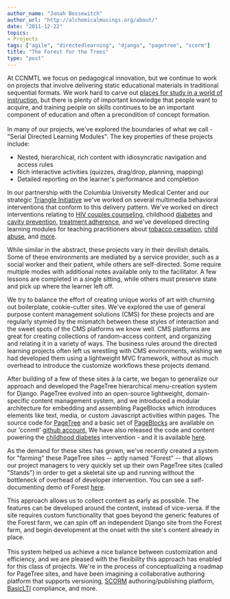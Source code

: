 ```yaml
---
author_name: "Jonah Bossewitch"
author_url: "http://alchemicalmusings.org/about/"
date: "2011-12-22"
topics: 
- Projects
tags: ["agile", "directedlearning", "django", "pagetree", "scorm"]
title: "The Forest for the Trees"
type: "post"
---
```



<p>At <span class="caps">CCNMTL </span>we focus on pedagogical innovation, but we continue to work on projects that involve delivering static educational materials in traditional sequential formats. We work hard to carve out <a href="http://www.studyplace.org/files/McClintock/1971-Place-for-Study-McClintock.pdf">places for study in a world of instruction</a>, but there is plenty of important knowledge that people want to acquire, and training people on skills continues to be an important component of education and often a precondition of concept formation.<br /><br />In many of our projects, we've explored the boundaries of what we call - "Serial Directed Learning Modules". The key properties of these projects include:</p>

<!--more-->


<ul>
<li>Nested, hierarchical, rich content with idiosyncratic navigation and access rules</li>
<li>Rich interactive activities (quizzes, drag/drop, planning, mapping)</li>
<li>Detailed reporting on the learner's performance and completion</li>
</ul>



<p>In our partnership with the Columbia University Medical Center and our strategic <a href="http://ccnmtl.columbia.edu/triangle/">Triangle Initiative</a> we've worked on several multimedia behavioral interventions that conform to this delivery pattern. We've worked on direct interventions relating to <a href="http://ccnmtl.columbia.edu/triangle/projects/multimedia_connect.html"><span class="caps">HIV </span>couples counseling</a>, childhood <a href="http://ccnmtl.columbia.edu/portfolio/social_work/diabeaters.html">diabetes</a> and <a href="http://ccnmtl.columbia.edu/triangle/projects/mysmilebuddy.html">cavity prevention</a>, <a href="http://ccnmtl.columbia.edu/triangle/projects/masivukeni.html">treatment adherence</a>, and we've developed directing learning modules for teaching practitioners about <a href="http://ccnmtl.columbia.edu/portfolio/medicine_and_health/tobacco_cessation.html">tobacco cessation</a>, <a href="http://ccnmtl.columbia.edu/portfolio/medicine_and_health/care.html">child abuse</a>, and <a href="http://ccnmtl.columbia.edu/portfolio/directed_learning/">more</a>.</p>

<p>While similar in the abstract, these projects vary in their devilish details. Some of these environments are mediated by a service provider, such as a social worker and their patient, while others are self-directed. Some require multiple modes with additional notes available only to the facilitator. A few lessons are completed in a single sitting, while others must preserve state and pick up where the learner left off. </p>

<p>We try to balance the effort of creating unique works of art with churning out boilerplate, cookie-cutter sites. We've explored the use of general purpose content management solutions (CMS) for these projects and are regularly stymied by the mismatch between these styles of interaction and the sweet spots of the <span class="caps">CMS </span>platforms we know well.  <span class="caps">CMS </span>platforms are great for creating collections of random-access content, and organizing and relating it in a variety of ways. The business rules around the directed learning projects often left us wrestling with <span class="caps">CMS </span>environments, wishing we had developed them using a lightweight <span class="caps">MVC </span>framework, without as much overhead to introduce the customize workflows these projects demand.</p>

<p>After building of a few of these sites à la carte, we began to generalize our approach and developed the PageTree hierarchical menu-creation system for Django.  PageTree evolved into an open-source lightweight, domain-specific content management system, and we introduced a modular architecture for embedding and assembling PageBlocks which introduces elements like text, media, or custom Javascript activities within pages. The source code for <a href="https://github.com/ccnmtl/django-pagetree">PageTree</a> and a basic set of <a href="https://github.com/ccnmtl/django-pageblocks">PageBlocks</a> are available on our 'ccnmtl' <a href="https://github.com/ccnmtl/">github account.</a> We have also released the code and content powering the <a href="http://ccnmtl.columbia.edu/portfolio/social_work/diabeaters.html">childhood diabetes</a> intervention - and it is available <a href="https://github.com/ccnmtl/diabeaters">here</a>. </p>

<p>As the demand for these sites has grown, we've recently created a system for "farming" these PageTree sites -- aptly named "Forest" -- that allows our project managers to very quickly set up their own PageTree sites (called "Stands") in order to get a skeletal site up and running without the bottleneck of overhead of developer intervention. You can see a self-documenting demo of Forest <a href="http://forest.ccnmtl.columbia.edu">here</a>. </p>

<p>This approach allows us to collect content as early as possible.  The features can be developed around the content, instead of vice-versa.  If the site requires custom functionality that goes beyond the generic features of the Forest farm, we can spin off an independent Django site from the Forest farm, and begin development at the onset with the site's content already in place.<br /><br />This system helped us achieve a nice balance between customization and efficiency, and we are pleased with the flexibility this approach has enabled for this class of projects.  We're in the process of conceptualizing a roadmap for PageTree sites, and have been imagining a collaborative authoring platform that supports versioning, <a href="http://www.youtube.com/watch?v=FzxNwWvmwf4"><span class="caps">SCORM</span></a> authoring/publishing platform, <a href="http://www.imsglobal.org/lti/">BasicLTI</a> compliance, and more.</p>
